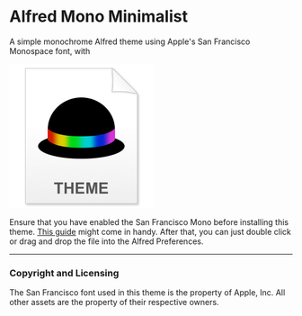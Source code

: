 # Alfred Mono Minimalist
A simple monochrome Alfred theme using Apple's San Francisco Monospace font, with 

![Theme Icon](https://github.com/jtvhk/alfred-mono-minimalist/raw/master/Alfred-Theme.png)

Ensure that you have enabled the San Francisco Mono before installing this theme. [This guide](http://osxdaily.com/2018/01/07/use-sf-mono-font-mac/) might come in handy. After that, you can just double click or drag and drop the file into the Alfred Preferences.

---
### Copyright and Licensing
The San Francisco font used in this theme is the property of Apple, Inc. All other assets are the property of their respective owners.


